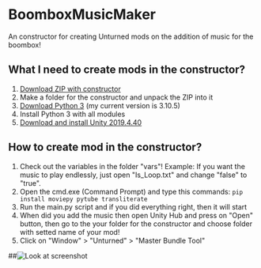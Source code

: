 # BoomboxMusicMaker
An constructor for creating Unturned mods on the addition of music for the boombox!

## What I need to create mods in the constructor?
1. [Download ZIP with constructor](https://github.com/AdamPastar/BoomboxMusicMaker/archive/refs/heads/main.zip)
2. Make a folder for the constructor and unpack the ZIP into it
3. [Download Python 3](https://www.python.org/downloads/) (my current version is 3.10.5)
4. Install Python 3 with all modules
5. [Download and install Unity 2019.4.40](https://unity.com/releases/editor/archive#download-archive-2019)

## How to create mod in the constructor?
1. Check out the variables in the folder "vars"! Example: If you want the music to play endlessly, just open "Is_Loop.txt" and change "false" to "true".
2. Open the cmd.exe (Command Prompt) and type this commands: `pip install moviepy pytube transliterate`
3. Run the main.py script and if you did everything right, then it will start
4. When did you add the music then open Unity Hub and press on "Open" button, then go to the your folder for the constructor and choose folder with setted name of your mod!
5. Click on "Window" > "Unturned" > "Master Bundle Tool"

##![Look at screenshot](https://i.imgur.com/LHiOUCI.png)
